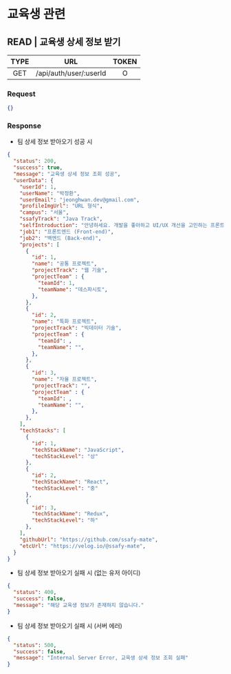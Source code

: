 # 교육생 관련

## READ | 교육생 상세 정보 받기

| TYPE |          URL           | TOKEN |
| :--: | :--------------------: | :---: |
| GET  | /api/auth/user/:userId |   O   |

### Request

```json
{}
```

### Response

- 팀 상세 정보 받아오기 성공 시

```json
{
  "status": 200,
  "success": true,
  "message": "교육생 상세 정보 조회 성공",
  "userData": {
    "userId": 1,
    "userName": "박정환",
    "userEmail": "jeonghwan.dev@gmail.com",
    "profileImgUrl": "URL 형식",
    "campus": "서울",
    "ssafyTrack": "Java Track",
    "selfIntroduction": "안녕하세요. 개발을 좋아하고 UI/UX 개선을 고민하는 프론트엔드 개발자 박정환입니다.",
    "job1": "프론트엔드 (Front-end)",
    "job2": "백엔드 (Back-end)",
    "projects": [
      {
        "id": 1,
        "name": "공통 프로젝트",
        "projectTrack": "웹 기술",
        "projectTeam" : {
          "teamId": 1,
          "teamName": "데스파시토",
        },
      },
      {
        "id": 2,
        "name": "특화 프로젝트",
        "projectTrack": "빅데이터 기술",
        "projectTeam" : {
          "teamId": ,
          "teamName": "",
        },
      },
      {
        "id": 3,
        "name": "자율 프로젝트",
        "projectTrack": "",
        "projectTeam" : {
          "teamId": ,
          "teamName": "",
        },
      },
    ],
    "techStacks": [
      {
        "id": 1,
        "techStackName": "JavaScript",
        "techStackLevel": "상"
      },
      {
        "id": 2,
        "techStackName": "React",
        "techStackLevel": "중"
      },
      {
        "id": 3,
        "techStackName": "Redux",
        "techStackLevel": "하"
      },
    ],
    "githubUrl": "https://github.com/ssafy-mate",
    "etcUrl": "https://velog.io/@ssafy-mate",
  }
}
```

- 팀 상세 정보 받아오기 실패 시 (없는 유저 아이디)

```json
{
  "status": 400,
  "success": false,
  "message": "해당 교육생 정보가 존재하지 않습니다."
}
```

- 팀 상세 정보 받아오기 실패 시 (서버 에러)

```json
{
  "status": 500,
  "success": false,
  "message": "Internal Server Error, 교육생 상세 정보 조회 실패"
}
```
